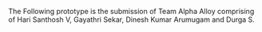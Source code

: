 The Following prototype is the submission of Team Alpha Alloy comprising of Hari Santhosh V, Gayathri Sekar, Dinesh Kumar Arumugam and Durga S.


